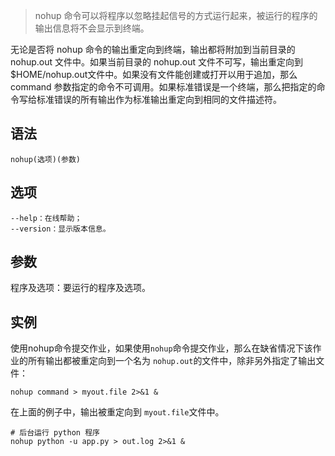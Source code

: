 > nohup 命令可以将程序以忽略挂起信号的方式运行起来，被运行的程序的输出信息将不会显示到终端。


无论是否将 nohup 命令的输出重定向到终端，输出都将附加到当前目录的 nohup.out 文件中。如果当前目录的 nohup.out 文件不可写，输出重定向到$HOME/nohup.out文件中。如果没有文件能创建或打开以用于追加，那么 command 参数指定的命令不可调用。如果标准错误是一个终端，那么把指定的命令写给标准错误的所有输出作为标准输出重定向到相同的文件描述符。

语法
---
    nohup(选项)(参数)

选项
----
    --help：在线帮助；
    --version：显示版本信息。
参数
-----
程序及选项：要运行的程序及选项。

实例
----
使用nohup命令提交作业，如果使用`nohup`命令提交作业，那么在缺省情况下该作业的所有输出都被重定向到一个名为 `nohup.out`的文件中，除非另外指定了输出文件：

    nohup command > myout.file 2>&1 &
    
在上面的例子中，输出被重定向到 `myout.file`文件中。
    
    # 后台运行 python 程序
    nohup python -u app.py > out.log 2>&1 &